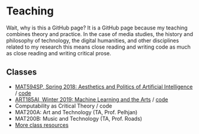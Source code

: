 # Teaching

Wait, why is this a GitHub page? It is a GitHub page because my teaching combines theory and practice. In the case of media studies, the history and philosophy of technology, the digital humanities, and other disciplines related to my research this means close reading and writing code as much as close reading and writing critical prose.

## Classes

- [MAT594SP, Spring 2018: Aesthetics and Politics of Artificial Intelligence](https://github.com/zentralwerkstatt/teaching/blob/master/mat594sp.md) / [code](https://github.com/zentralwerkstatt/MAT594SP)
- [ART185AI, Winter 2019: Machine Learning and the Arts](https://github.com/zentralwerkstatt/teaching/blob/master/art185ai.md) / [code](https://github.com/zentralwerkstatt/ART185AI)
- Computability as Critical Theory / code
- MAT200A: Art and Technology (TA, Prof. Pelhjan)
- MAT200B: Music and Technology (TA, Prof. Roads)
- [More class resources](https://github.com/zentralwerkstatt/teaching/blob/master/more.md)